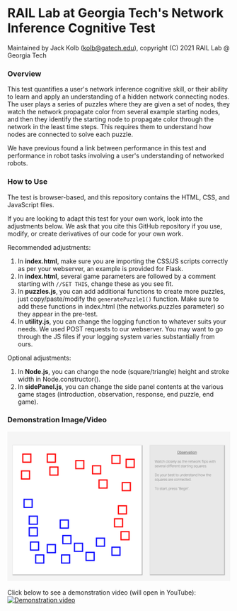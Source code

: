 # RAIL Lab at Georgia Tech's Network Inference Cognitive Test

Maintained by Jack Kolb (kolb@gatech.edu), copyright (C) 2021 RAIL Lab @ Georgia Tech


### Overview ###

This test quantifies a user's network inference cognitive skill, or their ability to learn and apply an understanding of a hidden network connecting nodes. The user plays a series of puzzles where they are given a set of nodes, they watch the network propagate color from several example starting nodes, and then they identify the starting node to propagate color through the network in the least time steps. This requires them to understand how nodes are connected to solve each puzzle.

We have previous found a link between performance in this test and performance in robot tasks involving a user's understanding of networked robots.


### How to Use ###

The test is browser-based, and this repository contains the HTML, CSS, and JavaScript files.

If you are looking to adapt this test for your own work, look into the adjustments below. We ask that you cite this GitHub repository if you use, modify, or create derivatives of our code for your own work.

Recommended adjustments:
1. In **index.html**, make sure you are importing the CSS/JS scripts correctly as per your webserver, an example is provided for Flask.
2. In **index.html**, several game parameters are followed by a comment starting with `//SET THIS`, change these as you see fit.
3. In **puzzles.js**, you can add additional functions to create more puzzles, just copy/paste/modify the `generatePuzzle1()` function. Make sure to add these functions in index.html (the networks.puzzles parameter) so they appear in the pre-test.
4. In **utility.js**, you can change the logging function to whatever suits your needs. We used POST requests to our webserver. You may want to go through the JS files if your logging system varies substantially from ours.

Optional adjustments:
1. In **Node.js**, you can change the node (square/triangle) height and stroke width in Node.constructor().
2. In **sidePanel.js**, you can change the side panel contents at the various game stages (introduction, observation, response, end puzzle, end game).


### Demonstration Image/Video ###

![Demonstration image](img/nc_test_demo_image.png)

Click below to see a demonstration video (will open in YouTube):
[![Demonstration video](https://img.youtube.com/vi/y-khfLEPP7s/maxresdefault.jpg)](https://youtu.be/y-khfLEPP7s)
